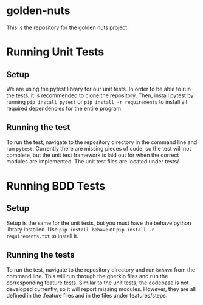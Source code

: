# golden-nuts
This is the repository for the golden nuts project. 

# Running Unit Tests
## Setup
We are using the pytest library for our unit tests. In order to be able to run the tests, it is recommended to clone the repository. Then, install pytest by running `pip install pytest` or `pip install -r requirements` to install all required dependencies for the entire program.  

## Running the test
To run the test, navigate to the repository directory in the command line and run `pytest`. Currently there are missing pieces of code, so the test will not complete, but the unit test framework is laid out for when the correct modules are implemented. The unit test files are located under tests/ 

# Running BDD Tests
## Setup
Setup is the same for the unit tests, but you must have the behave python library installed. Use `pip install behave` or `pip install -r requirements.txt` to install it. 

## Running the tests
To run the test, navigate to the repository directory and run `behave` from the command line. This will run through the gherkin files and run the corresponding feature tests. Similar to the unit tests, the codebase is not developed currently, so it will report missing modules. However, they are all defined in the .feature files and in the files under features/steps. 

